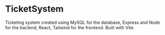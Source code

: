 # TicketSystem
 Ticketing system created using MySQL for the database, Express and Node for the baclend, React, Tailwind for the frontend. Built with Vite.
